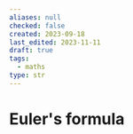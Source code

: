 ```yaml
---
aliases: null
checked: false
created: 2023-09-18
last_edited: 2023-11-11
draft: true
tags:
  - maths
type: str
---
```

# Euler's formula
